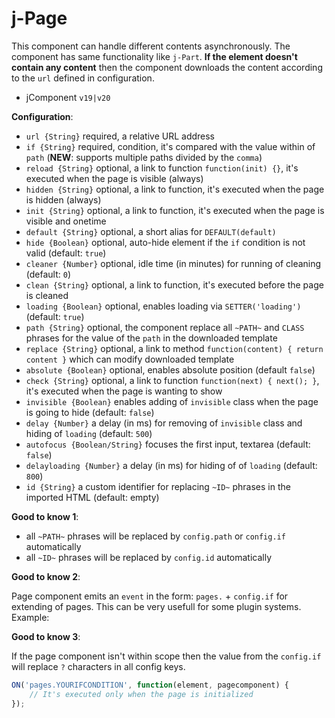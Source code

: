 # j-Page

This component can handle different contents asynchronously. The component has same functionality like `j-Part`. __If the element doesn't contain any content__ then the component downloads the content according to the `url` defined in configuration.

- jComponent `v19|v20`

__Configuration__:

- `url {String}` required, a relative URL address
- `if {String}` required, condition, it's compared with the value within of `path` (__NEW__: supports multiple paths divided by the `comma`)
- `reload {String}` optional, a link to function `function(init) {}`, it's executed when the page is visible (always)
- `hidden {String}` optional, a link to function, it's executed when the page is hidden (always)
- `init {String}` optional, a link to function, it's executed when the page is visible and onetime
- `default {String}` optional, a short alias for `DEFAULT(default)`
- `hide {Boolean}` optional, auto-hide element if the `if` condition is not valid (default: `true`)
- `cleaner {Number}` optional, idle time (in minutes) for running of cleaning (default: `0`)
- `clean {String}` optional, a link to function, it's executed before the page is cleaned
- `loading {Boolean}` optional, enables loading via `SETTER('loading')` (default: `true`)
- `path {String}` optional, the component replace all `~PATH~` and `CLASS` phrases for the value of the `path` in the downloaded template
- `replace {String}` optional, a link to method `function(content) { return content }` which can modify downloaded template
- `absolute {Boolean}` optional, enables absolute position (default `false`)
- `check {String}` optional, a link to function `function(next) { next(); }`, it's executed when the page is wanting to show
- `invisible {Boolean}` enables adding of `invisible` class when the page is going to hide (default: `false`)
- `delay {Number}` a delay (in ms) for removing of `invisible` class and hiding of `loading` (default: `500`)
- `autofocus {Boolean/String}` focuses the first input, textarea (default: `false`)
- `delayloading {Number}` a delay (in ms) for hiding of of `loading` (default: `800`)
- `id {String}` a custom identifier for replacing `~ID~` phrases in the imported HTML (default: empty)

__Good to know 1__:

- all `~PATH~` phrases will be replaced by `config.path` or `config.if` automatically
- all `~ID~` phrases will be replaced by `config.id` automatically

__Good to know 2__:

Page component emits an `event` in the form: `pages.` + `config.if` for extending of pages. This can be very usefull for some plugin systems. Example:

__Good to know 3__:

If the page component isn't within scope then the value from the `config.if` will replace `?` characters in all config keys.

```js
ON('pages.YOURIFCONDITION', function(element, pagecomponent) {
	// It's executed only when the page is initialized
});
```